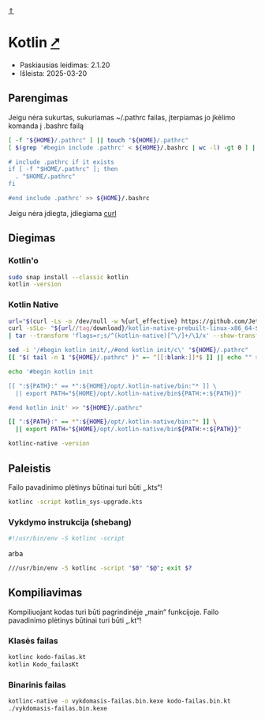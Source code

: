 [&uArr;](./readme.md)

# Kotlin [&#x2B67;](https://kotlinlang.org/)

* Paskiausias leidimas: 2.1.20
* Išleista: 2025-03-20

## Parengimas

Jeigu nėra sukurtas, sukuriamas ~/.pathrc failas, įterpiamas jo įkėlimo komanda į .bashrc failą

```bash
[ -f "${HOME}/.pathrc" ] || touch "${HOME}/.pathrc"
[ $(grep '#begin include .pathrc' < ${HOME}/.bashrc | wc -l) -gt 0 ] || echo '#begin include .pathrc

# include .pathrc if it exists
if [ -f "$HOME/.pathrc" ]; then
  . "$HOME/.pathrc"
fi

#end include .pathrc' >> ${HOME}/.bashrc
```

Jeigu nėra įdiegta, įdiegiama [curl](../utils/curl.md)

## Diegimas

### Kotlin'o

```bash
sudo snap install --classic kotlin
kotlin -version
```

### Kotlin Native

```bash
url="$(curl -Ls -o /dev/null -w %{url_effective} https://github.com/JetBrains/kotlin/releases/latest)"
curl -sSLo- "${url//tag/download}/kotlin-native-prebuilt-linux-x86_64-$(basename -- $url).tar.gz" \
| tar --transform 'flags=r;s/^(kotlin-native)[^\/]+/\1/x' --show-transformed-names -xzvC "${HOME}/.opt"

sed -i '/#begin kotlin init/,/#end kotlin init/c\' "${HOME}/.pathrc"
[[ "$( tail -n 1 "${HOME}/.pathrc" )" =~ ^[[:blank:]]*$ ]] || echo "" >> "${HOME}/.pathrc"

echo '#begin kotlin init

[[ ":${PATH}:" == *":${HOME}/opt/.kotlin-native/bin:"* ]] \
  || export PATH="${HOME}/opt/.kotlin-native/bin${PATH:+:${PATH}}"

#end kotlin init' >> "${HOME}/.pathrc"

[[ ":${PATH}:" == *":${HOME}/opt/.kotlin-native/bin:"* ]] \
  || export PATH="${HOME}/opt/.kotlin-native/bin${PATH:+:${PATH}}"

kotlinc-native -version  
```

## Paleistis

Failo pavadinimo plėtinys būtinai turi būti „.kts“!

```bash
kotlinc -script kotlin_sys-upgrade.kts
```

### Vykdymo instrukcija (shebang)

```bash
#!/usr/bin/env -S kotlinc -script
```

arba

```bash
///usr/bin/env -S kotlinc -script "$0" "$@"; exit $?
```

## Kompiliavimas

Kompiliuojant kodas turi būti pagrindinėje „main“ funkcijoje. Failo pavadinimo plėtinys būtinai turi būti „.kt“!

### Klasės failas

```bash
kotlinc kodo-failas.kt
kotlin Kodo_failasKt
```

### Binarinis failas

```bash
kotlinc-native -o vykdomasis-failas.bin.kexe kodo-failas.bin.kt
./vykdomasis-failas.bin.kexe
```
